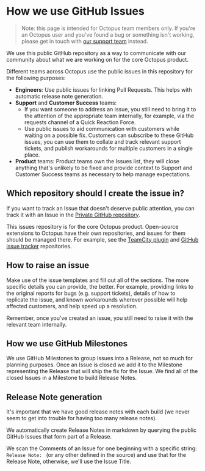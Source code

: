 # How we use GitHub Issues

> Note: this page is intended for Octopus team members only. If you're an Octopus user and you've found a bug or something isn't working, please get in touch with [our support team](https://octopus.com/support) instead.

We use this public GitHub repository as a way to communicate with our community about what we are working on for the core Octopus product.

Different teams across Octopus use the public issues in this repository for the following purposes:

- **Engineers**: Use public issues for linking Pull Requests. This helps with automatic release note generation.
- **Support** and **Customer Success** teams:
  - If you want someone to address an issue, you still need to bring it to the attention of the appropriate team internally, for example, via the requests channel of a Quick Reaction Force.
  - Use public issues to aid communication with customers while waiting on a possible fix. Customers can subscribe to these GitHub issues, you can use them to collate and track relevant support tickets, and publish workarounds for multiple customers in a single place.
- **Product** teams: Product teams own the Issues list, they will close anything that's unlikely to be fixed and provide context to Support and Customer Success teams as necessary to help manage expectations.

## Which repository should I create the issue in?

If you want to track an Issue that doesn't deserve public attention, you can track it with an Issue in the [Private GitHub repository](https://github.com/OctopusDeploy/OctopusDeploy/issues).

This issues repository is for the core Octopus product.  Open-source extensions to Octopus have their own repositories, and issues for them should be managed there. For example, see the [TeamCity plugin](https://github.com/OctopusDeploy/Octopus-TeamCity) and [GitHub issue tracker](https://github.com/OctopusDeploy/GitHubIssueTracker) repositories.

## How to raise an issue

Make use of the issue templates and fill out all of the sections. The more specific details you can provide, the better. For example, providing links to the original reports for bugs (e.g. support tickets), details of how to replicate the issue, and known workarounds wherever possible will help affected customers, and help speed up a resolution. 

Remember, once you've created an issue, you still need to raise it with the relevant team internally.

## How we use GitHub Milestones

We use GitHub Milestones to group Issues into a Release, not so much for planning purposes. Once an Issue is closed we add it to the Milestone representing the Release that will ship the fix for the Issue. We find all of the closed Issues in a Milestone to build Release Notes.

## Release Note generation
It's important that we have good release notes with each build (we never seem to get into trouble for having too many release notes).

We automatically create Release Notes in markdown by querying the public GitHub Issues that form part of a Release.

We scan the Comments of an Issue for one beginning with a specific string: `Release Note: ` (or any other defined in the source) and use that for the Release Note, otherwise, we'll use the Issue Title.
